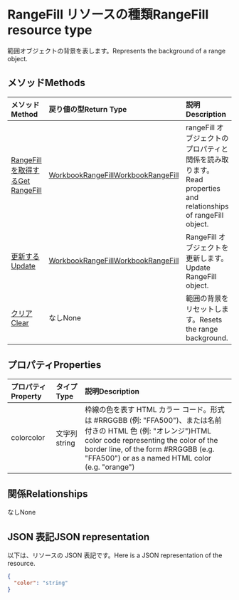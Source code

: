 # <a name="rangefill-resource-type"></a><span data-ttu-id="9337f-101">RangeFill リソースの種類</span><span class="sxs-lookup"><span data-stu-id="9337f-101">RangeFill resource type</span></span>

<span data-ttu-id="9337f-102">範囲オブジェクトの背景を表します。</span><span class="sxs-lookup"><span data-stu-id="9337f-102">Represents the background of a range object.</span></span>


## <a name="methods"></a><span data-ttu-id="9337f-103">メソッド</span><span class="sxs-lookup"><span data-stu-id="9337f-103">Methods</span></span>

| <span data-ttu-id="9337f-104">メソッド</span><span class="sxs-lookup"><span data-stu-id="9337f-104">Method</span></span>           | <span data-ttu-id="9337f-105">戻り値の型</span><span class="sxs-lookup"><span data-stu-id="9337f-105">Return Type</span></span>    |<span data-ttu-id="9337f-106">説明</span><span class="sxs-lookup"><span data-stu-id="9337f-106">Description</span></span>|
|:---------------|:--------|:----------|
|[<span data-ttu-id="9337f-107">RangeFill を取得する</span><span class="sxs-lookup"><span data-stu-id="9337f-107">Get RangeFill</span></span>](../api/rangefill_get.md) | [<span data-ttu-id="9337f-108">WorkbookRangeFill</span><span class="sxs-lookup"><span data-stu-id="9337f-108">WorkbookRangeFill</span></span>](rangefill.md) |<span data-ttu-id="9337f-109">rangeFill オブジェクトのプロパティと関係を読み取ります。</span><span class="sxs-lookup"><span data-stu-id="9337f-109">Read properties and relationships of rangeFill object.</span></span>|
|[<span data-ttu-id="9337f-110">更新する</span><span class="sxs-lookup"><span data-stu-id="9337f-110">Update</span></span>](../api/rangefill_update.md) | [<span data-ttu-id="9337f-111">WorkbookRangeFill</span><span class="sxs-lookup"><span data-stu-id="9337f-111">WorkbookRangeFill</span></span>](rangefill.md)   |<span data-ttu-id="9337f-112">RangeFill オブジェクトを更新します。</span><span class="sxs-lookup"><span data-stu-id="9337f-112">Update RangeFill object.</span></span> |
|[<span data-ttu-id="9337f-113">クリア</span><span class="sxs-lookup"><span data-stu-id="9337f-113">Clear</span></span>](../api/rangefill_clear.md)|<span data-ttu-id="9337f-114">なし</span><span class="sxs-lookup"><span data-stu-id="9337f-114">None</span></span>|<span data-ttu-id="9337f-115">範囲の背景をリセットします。</span><span class="sxs-lookup"><span data-stu-id="9337f-115">Resets the range background.</span></span>|

## <a name="properties"></a><span data-ttu-id="9337f-116">プロパティ</span><span class="sxs-lookup"><span data-stu-id="9337f-116">Properties</span></span>
| <span data-ttu-id="9337f-117">プロパティ</span><span class="sxs-lookup"><span data-stu-id="9337f-117">Property</span></span>     | <span data-ttu-id="9337f-118">タイプ</span><span class="sxs-lookup"><span data-stu-id="9337f-118">Type</span></span>   |<span data-ttu-id="9337f-119">説明</span><span class="sxs-lookup"><span data-stu-id="9337f-119">Description</span></span>|
|:---------------|:--------|:----------|
|<span data-ttu-id="9337f-120">color</span><span class="sxs-lookup"><span data-stu-id="9337f-120">color</span></span>|<span data-ttu-id="9337f-121">文字列</span><span class="sxs-lookup"><span data-stu-id="9337f-121">string</span></span>|<span data-ttu-id="9337f-122">枠線の色を表す HTML カラー コード。形式は #RRGGBB (例: "FFA500")、または名前付きの HTML 色 (例: "オレンジ")</span><span class="sxs-lookup"><span data-stu-id="9337f-122">HTML color code representing the color of the border line, of the form #RRGGBB (e.g. "FFA500") or as a named HTML color (e.g. "orange")</span></span>|

## <a name="relationships"></a><span data-ttu-id="9337f-123">関係</span><span class="sxs-lookup"><span data-stu-id="9337f-123">Relationships</span></span>
<span data-ttu-id="9337f-124">なし</span><span class="sxs-lookup"><span data-stu-id="9337f-124">None</span></span>


## <a name="json-representation"></a><span data-ttu-id="9337f-125">JSON 表記</span><span class="sxs-lookup"><span data-stu-id="9337f-125">JSON representation</span></span>

<span data-ttu-id="9337f-126">以下は、リソースの JSON 表記です。</span><span class="sxs-lookup"><span data-stu-id="9337f-126">Here is a JSON representation of the resource.</span></span>

<!--{
  "blockType": "resource",
  "optionalProperties": [],
  "baseType": "microsoft.graph.entity",
  "@odata.type": "microsoft.graph.workbookRangeFill"
}-->

```json
{
  "color": "string"
}

```

<!-- uuid: 8fcb5dbc-d5aa-4681-8e31-b001d5168d79
2015-10-25 14:57:30 UTC -->
<!-- {
  "type": "#page.annotation",
  "description": "RangeFill resource",
  "keywords": "",
  "section": "documentation",
  "tocPath": ""
}-->